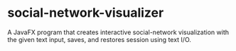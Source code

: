# social-network-visualizer

A JavaFX program that creates interactive social-network visualization with the given text input, saves, and restores session using text I/O.
